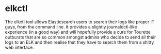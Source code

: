 # elkctl
The elkctl tool allows Elasticsearch users to search their logs like proper IT guys,                                         from the command line. It provides a slightly journaldctl-like experience (in a                                               good way) and will hopefully provide a cure for Tourette outbursts that are so                                                  common amongst admins who decide to send all their logs to an ELK and then                                              realise that they have to search them from a shitty web interface.
